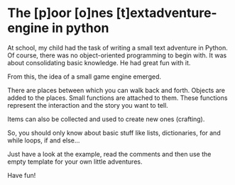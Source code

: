 # The [p]oor [o]nes [t]extadventure-engine in python

At school, my child had the task of writing a small text adventure in Python. Of course, there was no object-oriented programming to begin with. It was about consolidating basic knowledge. He had great fun with it.

From this, the idea of a small game engine emerged.

There are places between which you can walk back and forth. Objects are added to the places. Small functions are attached to them. These functions represent the interaction and the story you want to tell.

Items can also be collected and used to create new ones (crafting).

So, you should only know about basic stuff like lists, dictionaries, for and while loops, if and else...

Just have a look at the example, read the comments and then use the empty template for your own little adventures.

Have fun!
